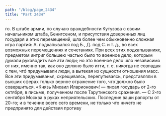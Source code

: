 ```yaml
---
path: "/blog/page_2434"
title: "Part 2434"
---
```


го.
В штабе армии, по случаю враждебности Кутузова с своим начальником штаба, Бенигсеном, и присутствия доверенных лиц государя и этих перемещений, шла более чем обыкновенно сложная игра партий: А. подкапывался под Б., Д. под С. и т. д., во всех возможных перемещениях и сочетаниях. При всех этих подкапываниях, предметом интриг большею частью было то военное дело, которым думали руководить все эти люди; но это военное дело шло независимо от них, именно так, как оно должно было итти, т. е. никогда не совпадая с тем, чтó придумывали люди, а вытекая из сущности отношения масс. Все эти придумыванья, скрещиваясь, перепутываясь, представляли в высших сферах только верное отражение того, что̀ должно было совершиться.
«Князь Михаил Иларионович! — писал государь от 2-го октября, в письме, полученном после Тарутинского сражения. — С 2-го сентября Москва в руках неприятельских. Последние ваши рапорты от 20-го; и в течение всего сего времени, не только что ничего не предпринято для действия противу
